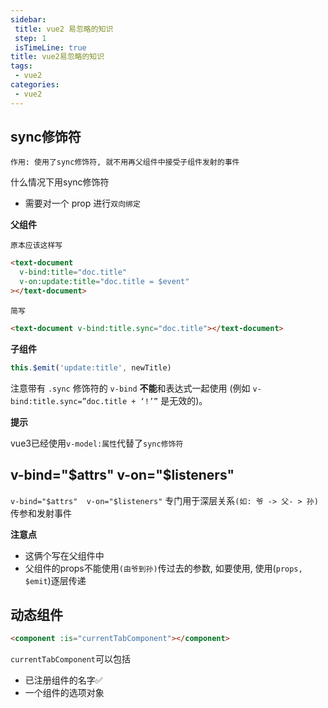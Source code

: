 ```yaml
---
sidebar: 
 title: vue2 易忽略的知识
 step: 1
 isTimeLine: true
title: vue2易忽略的知识
tags:
 - vue2
categories:
 - vue2
---
```


## sync修饰符
`作用: 使用了sync修饰符, 就不用再父组件中接受子组件发射的事件`

什么情况下用sync修饰符

- 需要对一个 prop 进行`双向绑定`



**父组件**

`原本应该这样写`

```html
<text-document
  v-bind:title="doc.title"
  v-on:update:title="doc.title = $event"
></text-document>
```

`简写`

```html
<text-document v-bind:title.sync="doc.title"></text-document>
```

**子组件**

```js
this.$emit('update:title', newTitle)
```

注意带有 `.sync` 修饰符的 `v-bind` **不能**和表达式一起使用 (例如 `v-bind:title.sync=”doc.title + ‘!’”` 是无效的)。

**提示**

vue3已经使用`v-model:属性`代替了`sync修饰符`



## v-bind="$attrs"  v-on="$listeners"

`v-bind="$attrs"  v-on="$listeners"` 专门用于深层关系`(如: 爷 -> 父- > 孙)`传参和发射事件

**注意点**

- 这俩个写在父组件中
- 父组件的props不能使用`(由爷到孙)`传过去的参数, 如要使用, 使用(`props, $emit`)逐层传递

## 动态组件

```html
<component :is="currentTabComponent"></component>
```

`currentTabComponent`可以包括

- 已注册组件的名字✅
- 一个组件的选项对象
